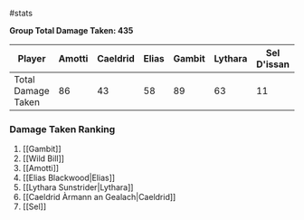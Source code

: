 #stats 

**Group Total Damage Taken: 435**

| Player             | Amotti | Caeldrid | Elias | Gambit | Lythara | Sel D'issan | Wild Bill |
| ------------------ | ------ | -------- | ----- | ------ | ------- | ----------- | --------- |
| Total Damage Taken | 86     | 43       | 58    | 89     | 63      | 11          | 85        |


### Damage Taken Ranking

1. [[Gambit]]
2. [[Wild Bill]]
3. [[Amotti]]
4. [[Elias Blackwood|Elias]]
5. [[Lythara Sunstrider|Lythara]]
6. [[Caeldrid Àrmann an Gealach|Caeldrid]]
7. [[Sel]]

